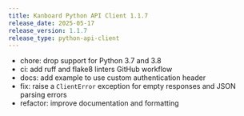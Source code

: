 ```yaml
---
title: Kanboard Python API Client 1.1.7
release_date: 2025-05-17
release_version: 1.1.7
release_type: python-api-client
---
```


* chore: drop support for Python 3.7 and 3.8
* ci: add ruff and flake8 linters GitHub workflow
* docs: add example to use custom authentication header
* fix: raise a `ClientError` exception for empty responses and JSON parsing errors
* refactor: improve documentation and formatting
